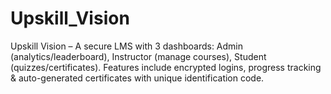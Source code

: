 # Upskill_Vision
Upskill Vision – A secure LMS with 3 dashboards: Admin (analytics/leaderboard), Instructor (manage courses), Student (quizzes/certificates). Features include encrypted logins, progress tracking &amp; auto-generated certificates with unique identification code.
